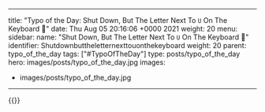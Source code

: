 
---
title: "Typo of the Day: Shut Down, But The Letter Next To `U` On The Keyboard 🙊"
date: Thu Aug 05 20:16:06 +0000 2021
weight: 20
menu:
  sidebar:
    name: "Shut Down, But The Letter Next To `U` On The Keyboard 🙊"
    identifier: Shutdownbuttheletternexttouonthekeyboard
    weight: 20
    parent: typo_of_the_day
tags: ["#TypoOfTheDay"]
type: posts/typo_of_the_day
hero: images/posts/typo_of_the_day.jpg
images:
- images/posts/typo_of_the_day.jpg
---


{{<tweet user="mariatta" id="1423377294048079875">}}

